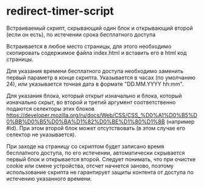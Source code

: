 # redirect-timer-script
Встраиваемый скрипт, скрывающий один блок и открывающий второй (если он есть), по истечении срока бесплатного доступа

Встраивается в любое место страницы, для этого необходимо скопировать содержимое файла index.html и вставить его в html код страницы.

Для указания времени бесплатного доступа необходимо заменить первый параметр в конце скрипта. 
Указывается в часах (по умолчанию 24), или указывается точная дата в формате "DD.MM.YYYY hh:mm".

Для указания блока, который открыт изначально и блока, который изначально скрыт, во второй и третий аргумент соответственно подаются селекторы этих блоков https://developer.mozilla.org/ru/docs/Web/CSS/CSS_%D0%A1%D0%B5%D0%BB%D0%B5%D0%BA%D1%82%D0%BE%D1%80%D1%8B (например #id). При этом второй блок может отсутствовать (в этом случае его селектор не указывается).

При заходе на страницу со скриптом будет записано время бесплатного доступа, по его истечении, автоматически скрывается первый блок и открывается второй. Следует понимать, что при очистке cookie или смене устройства, отсчет начнется заново, поэтому использование скрипта не гарантирует защиты контента от доступа по истечению указанного времени.
